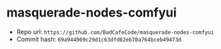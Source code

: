 # masquerade-nodes-comfyui
- Repo url: `https://github.com/BadCafeCode/masquerade-nodes-comfyui`
- Commit hash: `69a944969c29d1c63dfd62eb70a764bceb49473d`